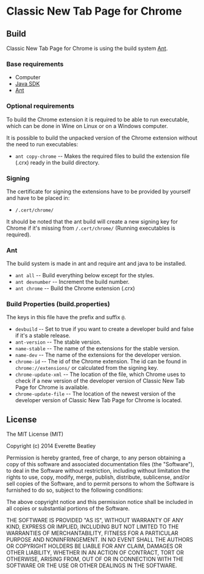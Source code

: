 Classic New Tab Page for Chrome
==============

Build
-----
Classic New Tab Page for Chrome is using the build system [Ant](http://ant.apache.org/).

### Base requirements
 * Computer
 * [Java SDK](http://www.oracle.com/technetwork/java/javase/downloads/index.html)
 * [Ant](http://ant.apache.org/)

### Optional requirements
To build the Chrome extension it is required to be able to run executable, which can be done in Wine on Linux or on a Windows computer.

It is possible to build the unpacked version of the Chrome extension without the need to run executables:
 * `ant copy-chrome` -- Makes the required files to build the extension file (.crx) ready in the build directory.

### Signing
The certificate for signing the extensions have to be provided by yourself and have to be placed in:
 * `/.cert/chrome/`

It should be noted that the ant build will create a new signing key for Chrome if it's missing from `/.cert/chrome/` (Running executables is required).

### Ant
The build system is made in ant and require ant and java to be installed.

 * `ant all` -- Build everything below except for the styles.
 * `ant devnumber` -- Increment the build number.
 * `ant chrome` -- Build the Chrome extension (.crx)

### Build Properties (build.properties)
The keys in this file have the prefix and suffix `@`.

 * `devbuild` -- Set to true if you want to create a developer build and false if it's a stable release.
 * `ant-version` -- The stable version.
 * `name-stable` -- The name of the extensions for the stable version.
 * `name-dev` -- The name of the extensions for the developer version.
 * `chrome-id` -- The id of the Chrome extension. The id can be found in `chrome://extensions/` or calculated from the signing key.
 * `chrome-update-xml` -- The location of the file, which Chrome uses to check if a new version of the developer version of Classic New Tab Page for Chrome is available.
 * `chrome-update-file` -- The location of the newest version of the developer version of Classic New Tab Page for Chrome is located.

License
-------
The MIT License (MIT)

Copyright (c) 2014 Everette Beatley

Permission is hereby granted, free of charge, to any person obtaining a copy of
this software and associated documentation files (the "Software"), to deal in
the Software without restriction, including without limitation the rights to
use, copy, modify, merge, publish, distribute, sublicense, and/or sell copies of
the Software, and to permit persons to whom the Software is furnished to do so,
subject to the following conditions:

The above copyright notice and this permission notice shall be included in all
copies or substantial portions of the Software.

THE SOFTWARE IS PROVIDED "AS IS", WITHOUT WARRANTY OF ANY KIND, EXPRESS OR
IMPLIED, INCLUDING BUT NOT LIMITED TO THE WARRANTIES OF MERCHANTABILITY, FITNESS
FOR A PARTICULAR PURPOSE AND NONINFRINGEMENT. IN NO EVENT SHALL THE AUTHORS OR
COPYRIGHT HOLDERS BE LIABLE FOR ANY CLAIM, DAMAGES OR OTHER LIABILITY, WHETHER
IN AN ACTION OF CONTRACT, TORT OR OTHERWISE, ARISING FROM, OUT OF OR IN
CONNECTION WITH THE SOFTWARE OR THE USE OR OTHER DEALINGS IN THE SOFTWARE.